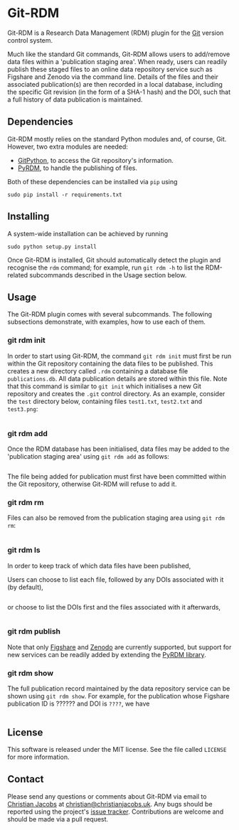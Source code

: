# Git-RDM

Git-RDM is a Research Data Management (RDM) plugin for the [Git](https://git-scm.com/) version control system.

Much like the standard Git commands, Git-RDM allows users to add/remove data files within a 'publication staging area'. When ready, users can readily publish these staged files to an online data repository service such as Figshare and Zenodo via the command line. Details of the files and their associated publication(s) are then recorded in a local database, including the specific Git revision (in the form of a SHA-1 hash) and the DOI, such that a full history of data publication is maintained.

## Dependencies

Git-RDM mostly relies on the standard Python modules and, of course, Git. However, two extra modules are needed:

* [GitPython](https://gitpython.readthedocs.io), to access the Git repository's information.
* [PyRDM](https://pyrdm.readthedocs.io), to handle the publishing of files.

Both of these dependencies can be installed via `pip` using

```
sudo pip install -r requirements.txt
```

## Installing

A system-wide installation can be achieved by running

```
sudo python setup.py install
```

Once Git-RDM is installed, Git should automatically detect the plugin and recognise the `rdm` command; for example, run `git rdm -h` to list the RDM-related subcommands described in the Usage section below.

## Usage

The Git-RDM plugin comes with several subcommands. The following subsections demonstrate, with examples, how to use each of them. 

### git rdm init

In order to start using Git-RDM, the command `git rdm init` must first be run within the Git repository containing the data files to be published. This creates a new directory called `.rdm` containing a database file `publications.db`. All data publication details are stored within this file. Note that this command is similar to `git init` which initialises a new Git repository and creates the `.git` control directory. As an example, consider the `test` directory below, containing files `test1.txt`, `test2.txt` and `test3.png`:

```

```

### git rdm add

Once the RDM database has been initialised, data files may be added to the 'publication staging area' using `git rdm add` as follows:

```
```

The file being added for publication must first have been committed within the Git repository, otherwise Git-RDM will refuse to add it.

### git rdm rm

Files can also be removed from the publication staging area using `git rdm rm`:

```
```

### git rdm ls

In order to keep track of which data files have been published, 

Users can choose to list each file, followed by any DOIs associated with it (by default),

```
```

or choose to list the DOIs first and the files associated with it afterwards,

```
```

### git rdm publish


Note that only [Figshare](https://figshare.com/) and [Zenodo](http://zenodo.org/) are currently supported, but support for new services can be readily added by extending the [PyRDM library](https://pyrdm.readthedocs.io).

### git rdm show

The full publication record maintained by the data repository service can be shown using `git rdm show`. For example, for the publication whose Figshare publication ID is ?????? and DOI is `????`, we have

```
```

## License
This software is released under the MIT license. See the file called `LICENSE` for more information.

## Contact

Please send any questions or comments about Git-RDM via email to [Christian Jacobs](http://christianjacobs.uk) at <christian@christianjacobs.uk>. Any bugs should be reported using the project's [issue tracker](http://github.com/ctjacobs/git-rdm/issues). Contributions are welcome and should be made via a pull request.
